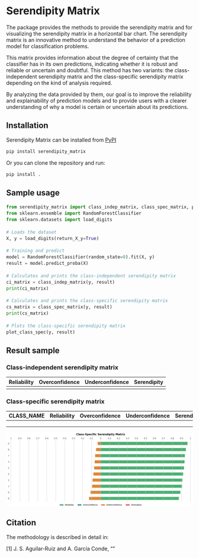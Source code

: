 # Serendipity Matrix 

The package provides the methods to provide the serendipity matrix and for visualizing the serendipity matrix in a horizontal bar chart. The serendipity matrix is an innovative method to understand the behavior of a prediction model for classification problems. 

This matrix provides information about the degree of certainty that the classifier has in its own predictions, indicating whether it is robust and reliable or uncertain and doubtful. This method has two variants: the class-independent serendipity
matrix and the class-specific serendipity matrix depending on the kind of analysis required. 

By analyzing the data provided by them, our goal is to improve the reliability and explainability of prediction models and to provide users with a clearer understanding of why a model is certain or uncertain about its predictions.

## Installation

Serendipity Matrix can be installed from [PyPI](https://pypi.org/project/serendipity_matrix/)

```bash
pip install serendipity_matrix
```

Or you can clone the repository and run:

```bash
pip install .
```

## Sample usage

```python
from serendipity_matrix import class_indep_matrix, class_spec_matrix, plot_class_spec
from sklearn.ensemble import RandomForestClassifier
from sklearn.datasets import load_digits

# Loads the dataset
X, y = load_digits(return_X_y=True)

# Training and predict
model = RandomForestClassifier(random_state=0).fit(X, y)
result = model.predict_proba(X)

# Calculates and prints the class-independent serendipity matrix
ci_matrix = class_indep_matrix(y, result)
print(ci_matrix)

# Calculates and prints the class-specific serendipity matrix
cs_matrix = class_spec_matrix(y, result)
print(cs_matrix)

# Plots the class-specific serendipity matrix
plot_class_spec(y, result)
```

## Result sample

### Class-independent serendipity matrix

|Reliability|Overconfidence|Underconfidence|Serendipity|
|:---------:|:------------:|:-------------:|:---------:|
|     |    |     |          |

### Class-specific serendipity matrix

|CLASS_NAME|Reliability|Overconfidence|Underconfidence|Serendipity|
|:--------:|:---------:|:------------:|:-------------:|:---------:|
|    |     |    |     |          |
|    |     |    |     |          |
|    |     |    |     |          |

![Class-specific serendipity matrix](Resources/Example_class-specific_serendipity_matrix_for_digits_dataset.png)


## Citation

The methodology is described in detail in:

[1] J. S. Aguilar-Ruiz and A. García Conde, “”<!-- , Scientific Reports, 14:10759, 2024, doi: 10.1038/s41598-024-61365-z. Also, the mathematical background of the multiclass classification performance can be found in: in IEEE Access.-->